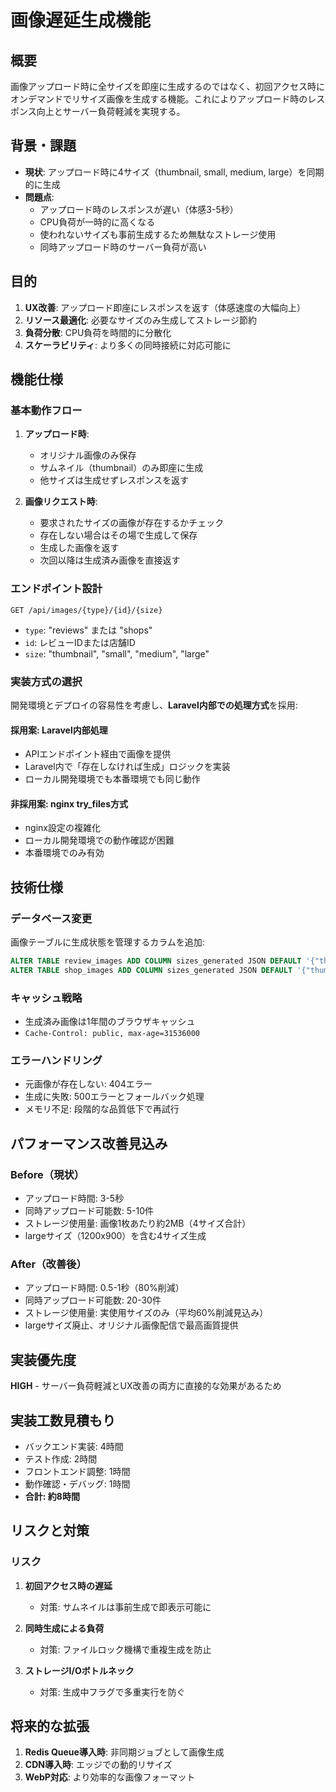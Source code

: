 # 画像遅延生成機能

## 概要
画像アップロード時に全サイズを即座に生成するのではなく、初回アクセス時にオンデマンドでリサイズ画像を生成する機能。これによりアップロード時のレスポンス向上とサーバー負荷軽減を実現する。

## 背景・課題
- **現状**: アップロード時に4サイズ（thumbnail, small, medium, large）を同期的に生成
- **問題点**:
  - アップロード時のレスポンスが遅い（体感3-5秒）
  - CPU負荷が一時的に高くなる
  - 使われないサイズも事前生成するため無駄なストレージ使用
  - 同時アップロード時のサーバー負荷が高い

## 目的
1. **UX改善**: アップロード即座にレスポンスを返す（体感速度の大幅向上）
2. **リソース最適化**: 必要なサイズのみ生成してストレージ節約
3. **負荷分散**: CPU負荷を時間的に分散化
4. **スケーラビリティ**: より多くの同時接続に対応可能に

## 機能仕様

### 基本動作フロー
1. **アップロード時**:
   - オリジナル画像のみ保存
   - サムネイル（thumbnail）のみ即座に生成
   - 他サイズは生成せずレスポンスを返す

2. **画像リクエスト時**:
   - 要求されたサイズの画像が存在するかチェック
   - 存在しない場合はその場で生成して保存
   - 生成した画像を返す
   - 次回以降は生成済み画像を直接返す

### エンドポイント設計
```
GET /api/images/{type}/{id}/{size}
```
- `type`: "reviews" または "shops"
- `id`: レビューIDまたは店舗ID
- `size`: "thumbnail", "small", "medium", "large"

### 実装方式の選択
開発環境とデプロイの容易性を考慮し、**Laravel内部での処理方式**を採用:

#### 採用案: Laravel内部処理
- APIエンドポイント経由で画像を提供
- Laravel内で「存在しなければ生成」ロジックを実装
- ローカル開発環境でも本番環境でも同じ動作

#### 非採用案: nginx try_files方式
- nginx設定の複雑化
- ローカル開発環境での動作確認が困難
- 本番環境でのみ有効

## 技術仕様

### データベース変更
画像テーブルに生成状態を管理するカラムを追加:

```sql
ALTER TABLE review_images ADD COLUMN sizes_generated JSON DEFAULT '{"thumbnail": false, "small": false, "medium": false, "large": false}';
ALTER TABLE shop_images ADD COLUMN sizes_generated JSON DEFAULT '{"thumbnail": false, "small": false, "medium": false, "large": false}';
```

### キャッシュ戦略
- 生成済み画像は1年間のブラウザキャッシュ
- `Cache-Control: public, max-age=31536000`

### エラーハンドリング
- 元画像が存在しない: 404エラー
- 生成に失敗: 500エラーとフォールバック処理
- メモリ不足: 段階的な品質低下で再試行

## パフォーマンス改善見込み

### Before（現状）
- アップロード時間: 3-5秒
- 同時アップロード可能数: 5-10件
- ストレージ使用量: 画像1枚あたり約2MB（4サイズ合計）
- largeサイズ（1200x900）を含む4サイズ生成

### After（改善後）
- アップロード時間: 0.5-1秒（80%削減）
- 同時アップロード可能数: 20-30件
- ストレージ使用量: 実使用サイズのみ（平均60%削減見込み）
- largeサイズ廃止、オリジナル画像配信で最高画質提供

## 実装優先度
**HIGH** - サーバー負荷軽減とUX改善の両方に直接的な効果があるため

## 実装工数見積もり
- バックエンド実装: 4時間
- テスト作成: 2時間
- フロントエンド調整: 1時間
- 動作確認・デバッグ: 1時間
- **合計: 約8時間**

## リスクと対策

### リスク
1. **初回アクセス時の遅延**
   - 対策: サムネイルは事前生成で即表示可能に

2. **同時生成による負荷**
   - 対策: ファイルロック機構で重複生成を防止

3. **ストレージI/Oボトルネック**
   - 対策: 生成中フラグで多重実行を防ぐ

## 将来的な拡張
1. **Redis Queue導入時**: 非同期ジョブとして画像生成
2. **CDN導入時**: エッジでの動的リサイズ
3. **WebP対応**: より効率的な画像フォーマット